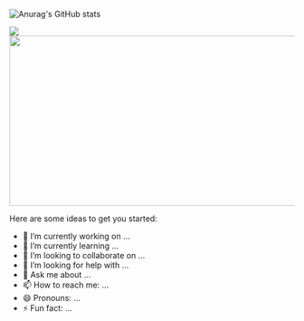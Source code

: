 ![Anurag's GitHub stats](https://github-readme-stats.vercel.app/api?username=chanyoungit)

<a href="https://github.com/devxb/gitanimals">
  <img src="https://render.gitanimals.org/farms/chanyoungit"/>
</a>

<a href="https://github.com/devxb/gitanimals">
<img
  src="https://render.gitanimals.org/farms/chanyoungit"
  width="600"
  height="300"
/>
</a>

Here are some ideas to get you started:

- 🔭 I’m currently working on ...
- 🌱 I’m currently learning ...
- 👯 I’m looking to collaborate on ...
- 🤔 I’m looking for help with ...
- 💬 Ask me about ...
- 📫 How to reach me: ...
- 😄 Pronouns: ...
- ⚡ Fun fact: ...
